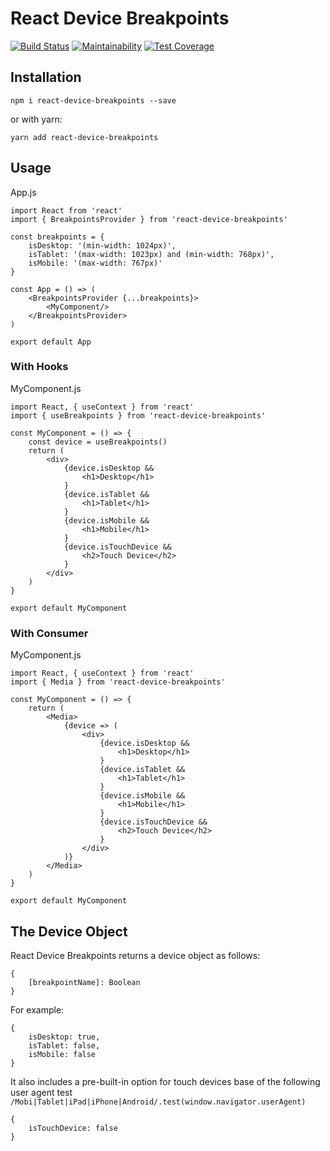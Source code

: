 # React Device Breakpoints

[![Build Status](https://travis-ci.com/dahliacreative/react-device-breakpoints.svg?branch=master)](https://travis-ci.com/dahliacreative/react-device-breakpoints)
[![Maintainability](https://api.codeclimate.com/v1/badges/aa452b20e9e300e33dca/maintainability)](https://codeclimate.com/github/dahliacreative/react-device-breakpoints/maintainability)
[![Test Coverage](https://api.codeclimate.com/v1/badges/aa452b20e9e300e33dca/test_coverage)](https://codeclimate.com/github/dahliacreative/react-device-breakpoints/test_coverage)

## Installation
```
npm i react-device-breakpoints --save
```
or with yarn:
```
yarn add react-device-breakpoints
```

## Usage
App.js
```
import React from 'react'
import { BreakpointsProvider } from 'react-device-breakpoints'

const breakpoints = {
    isDesktop: '(min-width: 1024px)',
    isTablet: '(max-width: 1023px) and (min-width: 768px)',
    isMobile: '(max-width: 767px)'
}

const App = () => (
    <BreakpointsProvider {...breakpoints}>
        <MyComponent/>
    </BreakpointsProvider>
)

export default App
```
### With Hooks
MyComponent.js
```
import React, { useContext } from 'react'
import { useBreakpoints } from 'react-device-breakpoints'

const MyComponent = () => {
    const device = useBreakpoints()
    return (
        <div>
            {device.isDesktop &&
                <h1>Desktop</h1>
            }
            {device.isTablet &&
                <h1>Tablet</h1>
            }
            {device.isMobile &&
                <h1>Mobile</h1>
            }
            {device.isTouchDevice &&
                <h2>Touch Device</h2>
            }
        </div>
    )
}

export default MyComponent
```
### With Consumer
MyComponent.js
```
import React, { useContext } from 'react'
import { Media } from 'react-device-breakpoints'

const MyComponent = () => {
    return (
        <Media>
            {device => (
                <div>
                    {device.isDesktop &&
                        <h1>Desktop</h1>
                    }
                    {device.isTablet &&
                        <h1>Tablet</h1>
                    }
                    {device.isMobile &&
                        <h1>Mobile</h1>
                    }
                    {device.isTouchDevice &&
                        <h2>Touch Device</h2>
                    }
                </div>
            )}
        </Media>
    )
}

export default MyComponent
```

## The Device Object
React Device Breakpoints returns a device object as follows:
```
{
    [breakpointName]: Boolean
}
```

For example:
```
{
    isDesktop: true,
    isTablet: false,
    isMobile: false
}
```

It also includes a pre-built-in option for touch devices base of the following user agent test `/Mobi|Tablet|iPad|iPhone|Android/.test(window.navigator.userAgent)`
```
{
    isTouchDevice: false
}
```